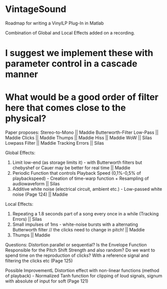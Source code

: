 # VintageSound


Roadmap for writing a VinylLP Plug-In in Matlab

Combination of Global and Local Effects added on a recording.

# I suggest we implement these with parameter control in a cascade manner
# What would be a good order of filter here that comes close to the physical?

Paper proposes:
Stereo-to-Mono || Maddie
Butterworth-Filter Low-Pass || Maddie
Clicks || Maddie
Thumps || Maddie
Hiss || Maddie
WoW || Silas
Lowpass Filter || Maddie
Tracking Errors || Silas

Global Effects:

1. Limit low-end (as storage limits it) - with Butterworth filters but chebyshef or Cauer may be better for real time || Maddie
2. Periodic Function that controls Playback Speed (0,1%-0,5% of playbackspeed) - Creation of time-warp function + Resampling of audiowaveform || Silas
3. Additive white noise (electrical circuit, ambient etc.) - Low-passed white noise (Page 124) || Maddie

Local Effects:

1. Repeating a 1.8 seconds part of a song every once in a while (Tracking Errors) || Silas
2. Small impulses of 1ms - white-noise bursts with a alternating Butterworth filter // the clicks need to change in pitch! || Maddie
3. Thumps || Maddie

Questions:
Distortion parallel or sequential?
Is the Envelope Function Responsible for the Pitch Shift Strength and also random?
Do we want to spend time on the reproduction of clicks? With a reference signal and filtering the clicks etc (Page 125)

Possible ImprovementL Distortion effect with non-linear functions (method of playback) - Normalized Tanh function for clipping of loud signals, signum with absolute of input for soft (Page 121)

